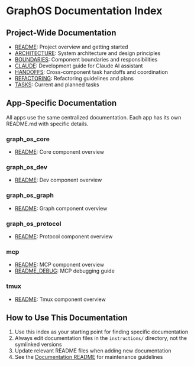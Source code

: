 # GraphOS Documentation Index

## Project-Wide Documentation

- [README](../README.md): Project overview and getting started
- [ARCHITECTURE](ARCHITECTURE.md): System architecture and design principles
- [BOUNDARIES](BOUNDARIES.md): Component boundaries and responsibilities
- [CLAUDE](CLAUDE.md): Development guide for Claude AI assistant
- [HANDOFFS](HANDOFFS.md): Cross-component task handoffs and coordination
- [REFACTORING](REFACTORING.md): Refactoring guidelines and plans
- [TASKS](TASKS.md): Current and planned tasks

## App-Specific Documentation

All apps use the same centralized documentation. Each app has its own README.md with specific details.

### graph_os_core
- [README](../apps/graph_os_core/README.md): Core component overview

### graph_os_dev
- [README](../apps/graph_os_dev/README.md): Dev component overview

### graph_os_graph
- [README](../apps/graph_os_graph/README.md): Graph component overview

### graph_os_protocol
- [README](../apps/graph_os_protocol/README.md): Protocol component overview

### mcp
- [README](../apps/mcp/README.md): MCP component overview
- [README_DEBUG](../apps/mcp/README_DEBUG.md): MCP debugging guide

### tmux
- [README](../apps/tmux/README.md): Tmux component overview

## How to Use This Documentation

1. Use this index as your starting point for finding specific documentation
2. Always edit documentation files in the `instructions/` directory, not the symlinked versions
3. Update relevant README files when adding new documentation
4. See the [Documentation README](README.md) for maintenance guidelines
